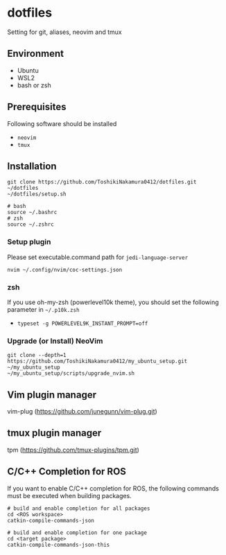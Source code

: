 # dotfiles
Setting for git, aliases, neovim and tmux
## Environment
- Ubuntu
- WSL2
- bash or zsh
## Prerequisites
Following software should be installed
- `neovim`
- `tmux`
## Installation
```
git clone https://github.com/ToshikiNakamura0412/dotfiles.git ~/dotfiles
~/dotfiles/setup.sh

# bash
source ~/.bashrc
# zsh
source ~/.zshrc
```
### Setup plugin
Please set executable.command path for `jedi-language-server`
```
nvim ~/.config/nvim/coc-settings.json
```
### zsh
If you use oh-my-zsh (powerlevel10k theme), you should set the following parameter in `~/.p10k.zsh`
- `typeset -g POWERLEVEL9K_INSTANT_PROMPT=off`
### Upgrade (or Install) NeoVim
```
git clone --depth=1 https://github.com/ToshikiNakamura0412/my_ubuntu_setup.git ~/my_ubuntu_setup
~/my_ubuntu_setup/scripts/upgrade_nvim.sh
```
## Vim plugin manager
vim-plug (https://github.com/junegunn/vim-plug.git)
## tmux plugin manager
tpm (https://github.com/tmux-plugins/tpm.git)
## C/C++ Completion for ROS
If you want to enable C/C++ completion for ROS, the following commands must be executed when building packages.
```
# build and enable completion for all packages
cd <ROS workspace>
catkin-compile-commands-json

# build and enable completion for one package
cd <target package>
catkin-compile-commands-json-this
```
